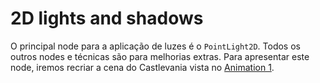 # 2D lights and shadows

O principal node para a aplicação de luzes é o `PointLight2D`. Todos os outros nodes e técnicas são para melhorias extras.  Para apresentar este node, iremos recriar a cena do Castlevania vista no [Animation 1](https://github.com/felipebottega/Games/tree/gh-pages/Getting%20started/Your%20first%202D%20game/Coding%20the%20player/Animation%201).
